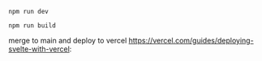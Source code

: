 `npm run dev`

`npm run build`

merge to main and deploy to vercel https://vercel.com/guides/deploying-svelte-with-vercel:



